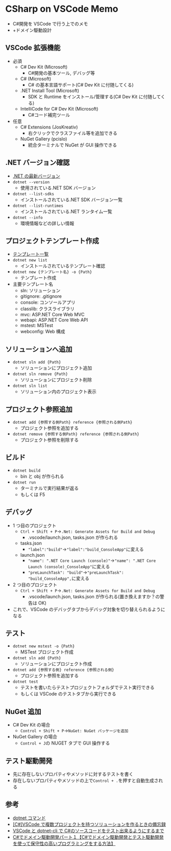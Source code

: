 # CSharp on VSCode Memo

- C#開発を VSCode で行う上でのメモ
- +ドメイン駆動設計

## VSCode 拡張機能

- 必須
  - C# Dev Kit (Microsoft)
    - C#開発の基本ツール, デバッグ等
  - C# (Microsoft)
    - C# の基本言語サポート(C# Dev Kit に付随してくる)
  - .NET Install Tool (Microsoft)
    - SDK と Runtime をインストール/管理する(C# Dev Kit に付随してくる)
  - IntelliCode for C# Dev Kit (Microsoft)
    - C#コード補完ツール
- 任意
  - C# Extensions (JosKreativ)
    - 右クリックでクラスファイル等を追加できる
  - NuGet Gallery (pcislo)
    - 統合ターミナルで NuGet が GUI 操作できる

## .NET バージョン確認

- [.NET の最新バージョン](https://dotnet.microsoft.com/ja-jp/download)
- `dotnet --version`
  - 使用されている.NET SDK バージョン
- `dotnet --list-sdks`
  - インストールされている.NET SDK バージョン一覧
- `dotnet --list-runtimes`
  - インストールされている.NET ランタイム一覧
- `dotnet --info`
  - 環境情報などの詳しい情報

## プロジェクトテンプレート作成

- [テンプレート一覧](https://learn.microsoft.com/ja-jp/dotnet/core/tools/dotnet-new)
- `dotnet new list`
  - インストールされているテンプレート確認
- `dotnet new {テンプレート名} -o {Path}`
  - テンプレート作成
- 主要テンプレート名
  - sln: ソリューション
  - gitignore: .gitignore
  - console: コンソールアプリ
  - classlib: クラスライブラリ
  - mvc: ASP.NET Core Web MVC
  - webapi: ASP.NET Core Web API
  - mstest: MSTest
  - webconfig: Web 構成

## ソリューションへ追加

- `dotnet sln add {Path}`
  - ソリューションにプロジェクト追加
- `dotnet sln remove {Path}`
  - ソリューションにプロジェクト削除
- `dotnet sln list`
  - ソリューション内のプロジェクト表示

## プロジェクト参照追加

- `dotnet add {参照する側Path} reference {参照される側Path}`
  - プロジェクト参照を追加する
- `dotnet remove {参照する側Path} reference {参照される側Path}`
  - プロジェクト参照を削除する

## ビルド

- `dotnet build`
  - bin と obj が作られる
- `dotnet run`
  - ターミナルで実行結果が返る
  - もしくは F5

## デバッグ

- 1 つ目のプロジェクト
  - `Ctrl + Shift + P`→`.Net: Generate Assets for Build and Debug`
    - .vscode/launch.json, tasks.json が作られる
  - tasks.json
    - `"label":"build"`→`"label":"build_ConsoleApp"`に変える
  - launch.json
    - `"name": ".NET Core Launch (console)"`→`"name": ".NET Core Launch (console)_ConsoleApp"`に変える
    - `"preLaunchTask": "build"`→`"preLaunchTask": "build_ConsoleApp",`に変える
- 2 つ目のプロジェクト
  - `Ctrl + Shift + P`→`.Net: Generate Assets for Build and Debug`
    - .vscode/launch.json, tasks.json が作られる(置き換えますか？の警告は OK)
- これで、VSCode のデバッグタブからデバッグ対象を切り替えられるようになる

## テスト

- `dotnet new mstest -o {Path}`
  - MSTest プロジェクト作成
- `dotnet sln add {Path}`
  - ソリューションにプロジェクト作成
- `dotnet add {参照する側} reference {参照される側}`
  - プロジェクト参照を追加する
- `dotnet test`
  - テストを書いたらテストプロジェクトフォルダでテスト実行できる
  - もしくは VSCode のテストタブから実行できる

## NuGet 追加

- C# Dev Kit の場合
  - `Control + Shift + P`→`NuGet: NuGet パッケージを追加`
- NuGet Gallery の場合
  - `Control + J`の NUGET タブで GUI 操作する

## テスト駆動開発

- 先に存在しないプロパティやメソッドに対するテストを書く
- 存在しないプロパティやメソッドの上で`Control + .`を押すと自動生成される

## 参考

- [dotnet コマンド](https://learn.microsoft.com/ja-jp/dotnet/core/tools/dotnet)
- [[C#]VSCode で複数プロジェクトを持つソリューションを作るときの備忘録](https://qiita.com/unyorita/items/8a92cb19b618e8e4a4a5)
- [VSCode と dotnet-cli で C#のソースコードをテスト出来るようにするまで](https://qiita.com/jnuank/items/e9aeb2d8c99d1e6f1081)
- [C#でドメイン駆動開発パート１【C#でドメイン駆動開発とテスト駆動開発を使って保守性の高いプログラミングをする方法】](https://yayoi-kkjp.udemy.com/course/domain-1/)
